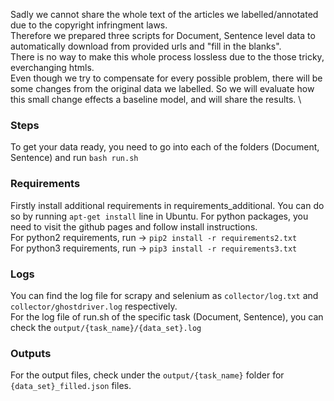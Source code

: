 Sadly we cannot share the whole text of the articles we labelled/annotated due to the copyright infringment laws.\
Therefore we prepared three scripts for Document, Sentence level data to automatically download from provided urls and "fill in the blanks".\
There is no way to make this whole process lossless due to the those tricky, everchanging htmls.\
Even though we try to compensate for every possible problem, there will be some changes from the original data we labelled. So we will evaluate how this small change effects a baseline model, and will share the results. \

### Steps
To get your data ready, you need to go into each of the folders (Document, Sentence) and run `bash run.sh`

### Requirements
Firstly install additional requirements in requirements_additional. You can do so by running `apt-get install` line in Ubuntu. For python packages, you need to visit the github pages and follow install instructions. \
For python2 requirements, run -> `pip2 install -r requirements2.txt` \
For python3 requirements, run -> `pip3 install -r requirements3.txt`

### Logs
You can find the log file for scrapy and selenium as `collector/log.txt` and `collector/ghostdriver.log` respectively.\
For the log file of run.sh of the specific task (Document, Sentence), you can check the `output/{task_name}/{data_set}.log`

### Outputs
For the output files, check under the `output/{task_name}` folder for `{data_set}_filled.json` files.
